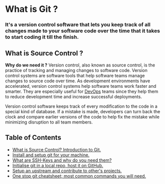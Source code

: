 # What is Git ?
### It's a version control software that lets you keep track of all changes made to your software code over the time that it takes to start coding it till the finish.

## What is Source Control ?
**Why do we need it ?**
Version control, also known as source control, is the practice of tracking and managing changes to software code. Version control systems are software tools that help software teams manage changes to source code over time. As development environments have accelerated, version control systems help software teams work faster and smarter. They are especially useful for [DevOps](https://www.atlassian.com/devops/what-is-devops) teams since they help them to reduce development time and increase successful deployments.

Version control software keeps track of every modification to the code in a special kind of database. If a mistake is made, developers can turn back the clock and compare earlier versions of the code to help fix the mistake while minimizing disruption to all team members.

## Table of Contents
- [What is Source Control? Introduction to Git.](./README.md)
- [Install and setup git for your machine.](./assets/install.md)
- [What are SSH-Keys and why do you need them?](./assets/ssh-keys.md)
- [Initialise git in a local repo, host it on GitHub.](./assets/git-init.md)
- [Setup an upstream and contribute to other's projects.](./assets/contribute.md)
- [One stop git cheatsheet; most common commands you will need.](./assets/Git-Cheatsheet.pdf)
